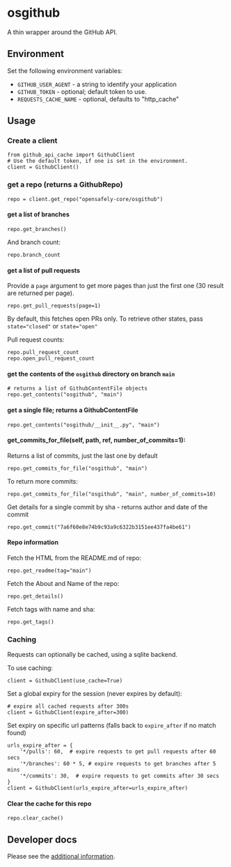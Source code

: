 # osgithub

A thin wrapper around the GitHub API.

## Environment
Set the following environment variables:
 - `GITHUB_USER_AGENT` - a string to identify your application
 - `GITHUB_TOKEN` - optional; default token to use.
 - `REQUESTS_CACHE_NAME` - optional, defaults to "http_cache"

## Usage

### Create a client
```
from github_api_cache import GithubClient
# Use the default token, if one is set in the environment.
client = GithubClient()
```

### get a repo (returns a GithubRepo)
```
repo = client.get_repo("opensafely-core/osgithub")
```

#### get a list of branches
```
repo.get_branches()
```
And branch count:
```
repo.branch_count
```

#### get a list of pull requests
Provide a `page` argument to get more pages than just the first one (30 result are returned per page).
```
repo.get_pull_requests(page=1)
```

By default, this fetches open PRs only.  To retrieve other states, pass `state="closed"` or `state="open"`

Pull request counts:
```
repo.pull_request_count
repo.open_pull_request_count
```

#### get the contents of the `osgithub` directory on branch `main`
```
# returns a list of GithubContentFile objects
repo.get_contents("osgithub", "main")
```

#### get a single file; returns a GithubContentFile
```
repo.get_contents("osgithub/__init__.py", "main")
```

#### get_commits_for_file(self, path, ref, number_of_commits=1):
Returns a list of commits, just the last one by default
```
repo.get_commits_for_file("osgithub", "main")
```
To return more commits:
```
repo.get_commits_for_file("osgithub", "main", number_of_commits=10)
```

Get details for a single commit by sha - returns author and date of the commit
```
repo.get_commit("7a6f60e8e74b9c93a9c6322b3151ee437fa4be61")
```


#### Repo information

Fetch the HTML from the README.md of repo:
```
repo.get_readme(tag="main")
```

Fetch the About and Name of the repo:
```
repo.get_details()
```

Fetch tags with name and sha:
```
repo.get_tags()
```


### Caching
Requests can optionally be cached, using a sqlite backend.

To use caching:
```
client = GithubClient(use_cache=True)
```

Set a global expiry for the session (never expires by default):
```
# expire all cached requests after 300s
client = GithubClient(expire_after=300)
```

Set expiry on specific url patterns (falls back to `expire_after` if no match found)
```
urls_expire_after = {
    '*/pulls': 60,  # expire requests to get pull requests after 60 secs
    '*/branches': 60 * 5, # expire requests to get branches after 5 mins
    '*/commits': 30,  # expire requests to get commits after 30 secs
}
client = GithubClient(urls_expire_after=urls_expire_after)
```

#### Clear the cache for this repo
```
repo.clear_cache()
```

## Developer docs

Please see the [additional information](DEVELOPERS.md).
